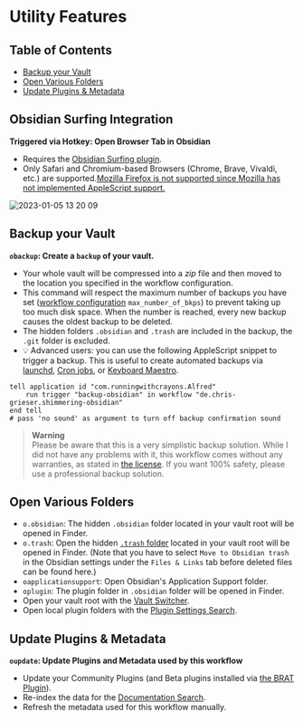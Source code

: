 # Utility Features

## Table of Contents

- [Backup your Vault](#backup-your-vault)
- [Open Various Folders](#open-various-folders)
- [Update Plugins & Metadata](#update-plugins--metadata)


## Obsidian Surfing Integration
**Triggered via Hotkey: Open Browser Tab in Obsidian**
- Requires the [Obsidian Surfing plugin](https://github.com/quorafind/obsidian-surfing).
- Only Safari and Chromium-based Browsers (Chrome, Brave, Vivaldi, etc.) are supported.[Mozilla Firefox is not supported since Mozilla has not implemented AppleScript support.](https://www.alfredforum.com/topic/16748-how-to-do-x-in-firefox-from-alfred/)

![2023-01-05 13 20 09](https://user-images.githubusercontent.com/73286100/210782443-1474334a-7149-4b9a-92b9-232548763aa4.gif)

## Backup your Vault
**`obackup`: Create a `backup` of your vault.**
- Your whole vault will be compressed into a *zip* file and then moved to the location you specified in the workflow configuration.
- This command will respect the maximum number of backups you have set ([workflow configuration](Workflow%20Configuration.md#Backups) `max_number_of_bkps`) to prevent taking up too much disk space. When the number is reached, every new backup causes the oldest backup to be deleted.
- The hidden folders `.obsidian` and `.trash` are included in the backup, the `.git` folder is excluded.
- 💡 Advanced users: you can use the following AppleScript snippet to trigger a backup. This is useful to create automated backups via [launchd](https://launchd.info/), [Cron jobs](https://ostechnix.com/a-beginners-guide-to-cron-jobs/), or [Keyboard Maestro](https://www.keyboardmaestro.com/main/).

```applescript
tell application id "com.runningwithcrayons.Alfred"
	run trigger "backup-obsidian" in workflow "de.chris-grieser.shimmering-obsidian"
end tell
# pass 'no sound' as argument to turn off backup confirmation sound
```

> **Warning**  
> Please be aware that this is a very simplistic backup solution. While I did not have any problems with it, this workflow comes without any warranties, as stated in [the license](https://github.com/chrisgrieser/shimmering-obsidian/blob/main/LICENSE). If you want 100% safety, please use a professional backup solution.

## Open Various Folders
- `o.obsidian`: The hidden `.obsidian` folder located in your vault root will be opened in Finder.
- `o.trash`: Open the hidden [`.trash` folder](https://help.obsidian.md/Advanced+topics/Deleting+files) located in your vault root will be opened in Finder. (Note that you have to select `Move to Obsidian trash` in the Obsidian settings under the `Files & Links` tab before deleted files can be found here.)
- `oapplicationsupport`: Open Obsidian's Application Support folder.
- `oplugin`: The plugin folder in `.obsidian` folder will be opened in Finder.
- Open your vault root with the [Vault Switcher](Vault%20Switcher.md).
- Open local plugin folders with the [Plugin Settings Search](Settings%20and%20Local%20Plugin%20Search.md).

## Update Plugins & Metadata
**`oupdate`: Update Plugins and Metadata used by this workflow**
- Update your Community Plugins (and Beta plugins installed via [the BRAT Plugin](https://github.com/TfTHacker/obsidian42-brat)).
- Re-index the data for the [Documentation Search](Documentation%20and%20Forum%20Search.md). 
- Refresh the metadata used for this workflow manually.
